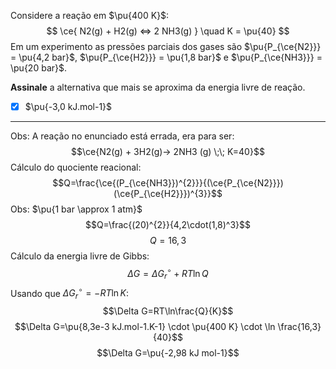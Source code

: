 Considere a reação em $\pu{400 K}$:
$$
    \ce{ N2(g) + H2(g) <=> 2 NH3(g) } \quad K = \pu{40}
$$
Em um experimento as pressões parciais dos gases são $\pu{P_{\ce{N2}}} = \pu{4,2 bar}$, $\pu{P_{\ce{H2}}} = \pu{1,8 bar}$ e $\pu{P_{\ce{NH3}}} = \pu{20 bar}$.

**Assinale** a alternativa que mais se aproxima da energia livre de reação.

- [x] $\pu{-3,0 kJ.mol-1}$

---

Obs: A reação no enunciado está errada, era para ser:
$$\ce{N2(g) + 3H2(g)-> 2NH3 (g) \;\; K=40}$$
Cálculo do quociente reacional:
$$Q=\frac{\ce{(P_{\ce{NH3}})^{2}}}{(\ce{P_{\ce{N2}}})(\ce{P_{\ce{H2}}})^{3}}$$
Obs: $\pu{1 bar \approx 1 atm}$
$$Q=\frac{(20)^{2}}{4,2\cdot(1,8)^3}$$
$$Q=16,3$$
Cálculo da energia livre de Gibbs:
$$\Delta G= \Delta G_{r}^{\circ}+RT\ln Q$$
Usando que $\Delta G_{r}^{\circ}=-RT\ln K:$
$$\Delta G=RT\ln\frac{Q}{K}$$
$$\Delta G=\pu{8,3e-3 kJ.mol-1.K-1} \cdot \pu{400 K} \cdot \ln \frac{16,3}{40}$$
$$\Delta G=\pu{-2,98 kJ mol-1}$$

